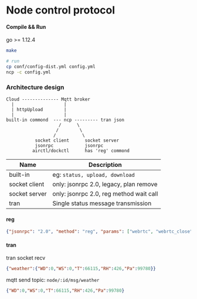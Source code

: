 # Node control protocol

#### Compile && Run
go >= 1.12.4

```sh
make

# run
cp conf/config-dist.yml config.yml
ncp -c config.yml
```

### Architecture design

```
Cloud -------------- Mqtt broker
  |                   |
  | httpUpload        |
  |                   |
built-in commond  --- ncp --------- tran json
                    /      \
                   /        \
                  /          \
           socket client      socket server
           jsonrpc            jsonrpc
          airctl/dockctl      has 'reg' commond

```

Name | Description
---- | -----------
built-in | eg: `status, upload, download`
socket client | only: jsonrpc 2.0, legacy, plan remove
socket server | only: jsonrpc 2.0, reg method wait call
tran | Single status message transmission

#### reg
```json
{"jsonrpc": "2.0", "method": "reg", "params": ["webrtc", "webrtc_close"], "id": 1}
```

#### tran

tran socket recv
```json
{"weather":{"WD":0,"WS":0,"T":66115,"RH":426,"Pa":99780}}
```
mqtt send topic: `node/:id/msg/weather`

```json
{"WD":0,"WS":0,"T":66115,"RH":426,"Pa":99780}
```

